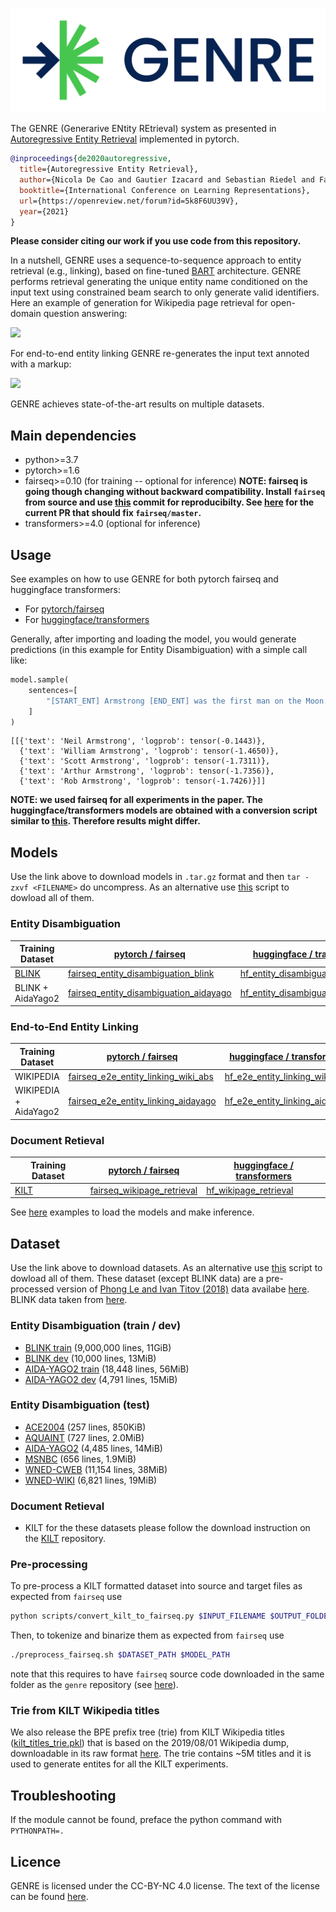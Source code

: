 ![](Genre-TwoColor-Light-BG.png)

The GENRE (Generarive ENtity REtrieval) system as presented in [Autoregressive Entity Retrieval](https://arxiv.org/abs/2010.00904) implemented in pytorch.

```bibtex
@inproceedings{de2020autoregressive,
  title={Autoregressive Entity Retrieval},
  author={Nicola De Cao and Gautier Izacard and Sebastian Riedel and Fabio Petroni},
  booktitle={International Conference on Learning Representations},
  url={https://openreview.net/forum?id=5k8F6UU39V},
  year={2021}
}
```

**Please consider citing our work if you use code from this repository.**

In a nutshell, GENRE uses a sequence-to-sequence approach to entity retrieval (e.g., linking), based on fine-tuned [BART](https://arxiv.org/abs/1910.13461) architecture. GENRE performs retrieval generating the unique entity name conditioned on the input text using constrained beam search to only generate valid identifiers. Here an example of generation for Wikipedia page retrieval for open-domain question answering:

![](GENRE-animation-QA.gif)

For end-to-end entity linking GENRE re-generates the input text annoted with a markup:

![](GENRE-animation-EL.gif)

GENRE achieves state-of-the-art results on multiple datasets.

## Main dependencies
* python>=3.7
* pytorch>=1.6
* fairseq>=0.10 (for training -- optional for inference) **NOTE: fairseq is going though changing without backward compatibility. Install `fairseq` from source and use [this](https://github.com/nicola-decao/fairseq/tree/fixing_prefix_allowed_tokens_fn) commit for reproducibilty. See [here](https://github.com/pytorch/fairseq/pull/3276) for the current PR that should fix `fairseq/master`.**
* transformers>=4.0 (optional for inference)

## Usage

See examples on how to use GENRE for both pytorch fairseq and huggingface transformers:
* For [pytorch/fairseq](https://github.com/facebookresearch/GENRE/blob/main/examples/fairseq.md)
* For [huggingface/transformers](https://github.com/facebookresearch/GENRE/blob/main/examples/transformers.md)

Generally, after importing and loading the model, you would generate predictions (in this example for Entity Disambiguation) with a simple call like:

```python
model.sample(
    sentences=[
        "[START_ENT] Armstrong [END_ENT] was the first man on the Moon."
    ]
)
```




    [[{'text': 'Neil Armstrong', 'logprob': tensor(-0.1443)},
      {'text': 'William Armstrong', 'logprob': tensor(-1.4650)},
      {'text': 'Scott Armstrong', 'logprob': tensor(-1.7311)},
      {'text': 'Arthur Armstrong', 'logprob': tensor(-1.7356)},
      {'text': 'Rob Armstrong', 'logprob': tensor(-1.7426)}]]





**NOTE: we used fairseq for all experiments in the paper. The huggingface/transformers models are obtained with a conversion script similar to [this](https://github.com/huggingface/transformers/blob/master/src/transformers/models/bart/convert_bart_original_pytorch_checkpoint_to_pytorch.py). Therefore results might differ.**

## Models

Use the link above to download models in `.tar.gz` format and then `tar -zxvf <FILENAME>` do uncompress.  As an alternative use [this](https://github.com/facebookresearch/GENRE/blob/main/scripts/download_all_models.sh) script to dowload all of them.

### Entity Disambiguation
| Training Dataset | [pytorch / fairseq](https://github.com/pytorch/fairseq)   | [huggingface / transformers](https://github.com/huggingface/transformers) |
| -------- | -------- | ----------- |
| [BLINK](https://github.com/facebookresearch/BLINK) | [fairseq_entity_disambiguation_blink](http://dl.fbaipublicfiles.com/GENRE/fairseq_entity_disambiguation_blink.tar.gz)|[hf_entity_disambiguation_blink](http://dl.fbaipublicfiles.com/GENRE/hf_entity_disambiguation_blink.tar.gz)|
| BLINK + AidaYago2 | [fairseq_entity_disambiguation_aidayago](http://dl.fbaipublicfiles.com/GENRE/fairseq_entity_disambiguation_aidayago.tar.gz)|[hf_entity_disambiguation_aidayago](http://dl.fbaipublicfiles.com/GENRE/hf_entity_disambiguation_aidayago.tar.gz)|

### End-to-End Entity Linking
| Training Dataset | [pytorch / fairseq](https://github.com/pytorch/fairseq)   | [huggingface / transformers](https://github.com/huggingface/transformers) |
| -------- | -------- | ----------- |
| WIKIPEDIA | [fairseq_e2e_entity_linking_wiki_abs](http://dl.fbaipublicfiles.com/GENRE/fairseq_e2e_entity_linking_wiki_abs.tar.gz)|[hf_e2e_entity_linking_wiki_abs](http://dl.fbaipublicfiles.com/GENRE/hf_e2e_entity_linking_wiki_abs.tar.gz)|
| WIKIPEDIA + AidaYago2 | [fairseq_e2e_entity_linking_aidayago](http://dl.fbaipublicfiles.com/GENRE/fairseq_e2e_entity_linking_aidayago.tar.gz)|[hf_e2e_entity_linking_aidayago](http://dl.fbaipublicfiles.com/GENRE/hf_e2e_entity_linking_aidayago.tar.gz)|

### Document Retieval
| Training Dataset | [pytorch / fairseq](https://github.com/pytorch/fairseq)   | [huggingface / transformers](https://github.com/huggingface/transformers) |
| -------- | -------- | ----------- |
| [KILT](https://github.com/facebookresearch/KILT) | [fairseq_wikipage_retrieval](http://dl.fbaipublicfiles.com/GENRE/fairseq_wikipage_retrieval.tar.gz)|[hf_wikipage_retrieval](http://dl.fbaipublicfiles.com/GENRE/hf_wikipage_retrieval.tar.gz)|

See [here](https://github.com/facebookresearch/GENRE/blob/main/examples) examples to load the models and make inference.

## Dataset

Use the link above to download datasets. As an alternative use [this](https://github.com/facebookresearch/GENRE/blob/main/scripts/download_all_datasets.sh) script to dowload all of them. These dataset (except BLINK data) are a pre-processed version of [Phong Le and Ivan Titov (2018)](https://arxiv.org/pdf/1804.10637.pdf) data availabe [here](https://github.com/lephong/mulrel-nel). BLINK data taken from [here](https://github.com/facebookresearch/KILT).

### Entity Disambiguation (train / dev)
- [BLINK train](http://dl.fbaipublicfiles.com/KILT/blink-train-kilt.jsonl) (9,000,000 lines, 11GiB)
- [BLINK dev](http://dl.fbaipublicfiles.com/KILT/blink-dev-kilt.jsonl) (10,000 lines, 13MiB)
- [AIDA-YAGO2 train](http://dl.fbaipublicfiles.com/GENRE/aida-train-kilt.jsonl) (18,448 lines, 56MiB)
- [AIDA-YAGO2 dev](http://dl.fbaipublicfiles.com/GENRE/aida-dev-kilt.jsonl) (4,791 lines, 15MiB)

### Entity Disambiguation (test)
- [ACE2004](http://dl.fbaipublicfiles.com/GENRE/ace2004-test-kilt.jsonl) (257 lines, 850KiB)
- [AQUAINT](http://dl.fbaipublicfiles.com/GENRE/aquaint-test-kilt.jsonl) (727 lines, 2.0MiB)
- [AIDA-YAGO2](http://dl.fbaipublicfiles.com/GENRE/aida-test-kilt.jsonl) (4,485 lines, 14MiB)
- [MSNBC](http://dl.fbaipublicfiles.com/GENRE/msnbc-test-kilt.jsonl) (656 lines, 1.9MiB)
- [WNED-CWEB](http://dl.fbaipublicfiles.com/GENRE/clueweb-test-kilt.jsonl) (11,154 lines, 38MiB)
- [WNED-WIKI](http://dl.fbaipublicfiles.com/GENRE/wiki-test-kilt.jsonl) (6,821 lines, 19MiB)

### Document Retieval
- KILT for the these datasets please follow the download instruction on the [KILT](https://github.com/facebookresearch/KILT) repository.

### Pre-processing
To pre-process a KILT formatted dataset into source and target files as expected from `fairseq` use 
```bash
python scripts/convert_kilt_to_fairseq.py $INPUT_FILENAME $OUTPUT_FOLDER
```
Then, to tokenize and binarize them as expected from `fairseq` use 
```bash
./preprocess_fairseq.sh $DATASET_PATH $MODEL_PATH
```
note that this requires to have `fairseq` source code downloaded in the same folder as the `genre` repository (see [here](https://github.com/facebookresearch/GENRE/blob/main/scripts/preprocess_fairseq.sh#L14)).

### Trie from KILT Wikipedia titles
We also release the BPE prefix tree (trie) from KILT Wikipedia titles ([kilt_titles_trie.pkl](http://dl.fbaipublicfiles.com/GENRE/kilt_titles_trie.pkl)) that is based on the 2019/08/01 Wikipedia dump, downloadable in its raw format [here](http://dl.fbaipublicfiles.com/BLINK/enwiki-pages-articles.xml.bz2).
The trie contains ~5M titles and it is used to generate entites for all the KILT experiments.

## Troubleshooting
If the module cannot be found, preface the python command with `PYTHONPATH=.`

## Licence
GENRE is licensed under the CC-BY-NC 4.0 license. The text of the license can be found [here](https://github.com/facebookresearch/GENRE/blob/main/LICENSE).
